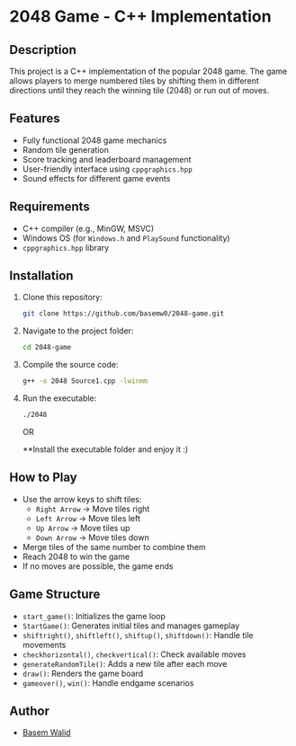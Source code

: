 # 2048 Game - C++ Implementation

## Description
This project is a C++ implementation of the popular 2048 game. The game allows players to merge numbered tiles by shifting them in different directions until they reach the winning tile (2048) or run out of moves.

## Features
- Fully functional 2048 game mechanics
- Random tile generation
- Score tracking and leaderboard management
- User-friendly interface using `cppgraphics.hpp`
- Sound effects for different game events

## Requirements
- C++ compiler (e.g., MinGW, MSVC)
- Windows OS (for `Windows.h` and `PlaySound` functionality)
- `cppgraphics.hpp` library

## Installation
1. Clone this repository:
   ```bash
   git clone https://github.com/basemw0/2048-game.git
   ```
2. Navigate to the project folder:
   ```bash
   cd 2048-game
   ```
3. Compile the source code:
   ```bash
   g++ -o 2048 Source1.cpp -lwinmm
   ```
4. Run the executable:
   ```bash
   ./2048
   ```
   OR

   **Install the executable folder and enjoy it :)

## How to Play
- Use the arrow keys to shift tiles:
  - `Right Arrow` → Move tiles right
  - `Left Arrow` → Move tiles left
  - `Up Arrow` → Move tiles up
  - `Down Arrow` → Move tiles down
- Merge tiles of the same number to combine them
- Reach 2048 to win the game
- If no moves are possible, the game ends

## Game Structure
- `start_game()`: Initializes the game loop
- `StartGame()`: Generates initial tiles and manages gameplay
- `shiftright()`, `shiftleft()`, `shiftup()`, `shiftdown()`: Handle tile movements
- `checkhorizontal()`, `checkvertical()`: Check available moves
- `generateRandomTile()`: Adds a new tile after each move
- `draw()`: Renders the game board
- `gameover()`, `win()`: Handle endgame scenarios

## Author
- [Basem Walid](https://github.com/basemw0)

